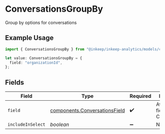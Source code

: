 # ConversationsGroupBy

Group by options for conversations

## Example Usage

```typescript
import { ConversationsGroupBy } from "@inkeep/inkeep-analytics/models/components";

let value: ConversationsGroupBy = {
  field: "organizationId",
};
```

## Fields

| Field                                                                          | Type                                                                           | Required                                                                       | Description                                                                    |
| ------------------------------------------------------------------------------ | ------------------------------------------------------------------------------ | ------------------------------------------------------------------------------ | ------------------------------------------------------------------------------ |
| `field`                                                                        | [components.ConversationsField](../../models/components/conversationsfield.md) | :heavy_check_mark:                                                             | Available fields for Conversations                                             |
| `includeInSelect`                                                              | *boolean*                                                                      | :heavy_minus_sign:                                                             | N/A                                                                            |
